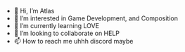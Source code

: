 - 👋 Hi, I’m Atlas
- 👀 I’m interested in Game Development, and Composition
- 🌱 I’m currently learning LOVE
- 💞️ I’m looking to collaborate on HELP
- 📫 How to reach me uhhh discord maybe

<!---
AlexSp1lls/AlexSp1lls is a ✨ special ✨ repository because its `README.md` (this file) appears on your GitHub profile.
You can click the Preview link to take a look at your changes.
--->
